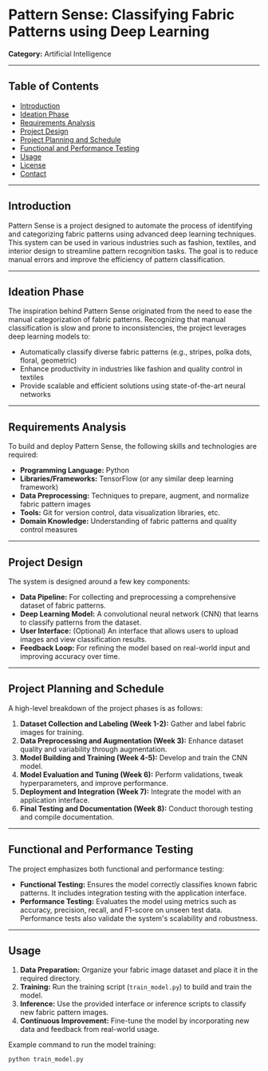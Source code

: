 # Pattern Sense: Classifying Fabric Patterns using Deep Learning

**Category:** Artificial Intelligence

---

## Table of Contents

- [Introduction](#introduction)
- [Ideation Phase](#ideation-phase)
- [Requirements Analysis](#requirements-analysis)
- [Project Design](#project-design)
- [Project Planning and Schedule](#project-planning-and-schedule)
- [Functional and Performance Testing](#functional-and-performance-testing)
- [Usage](#usage)
- [License](#license)
- [Contact](#contact)

---

## Introduction

Pattern Sense is a project designed to automate the process of identifying and categorizing fabric patterns using advanced deep learning techniques. This system can be used in various industries such as fashion, textiles, and interior design to streamline pattern recognition tasks. The goal is to reduce manual errors and improve the efficiency of pattern classification.

---

## Ideation Phase

The inspiration behind Pattern Sense originated from the need to ease the manual categorization of fabric patterns. Recognizing that manual classification is slow and prone to inconsistencies, the project leverages deep learning models to:
- Automatically classify diverse fabric patterns (e.g., stripes, polka dots, floral, geometric)
- Enhance productivity in industries like fashion and quality control in textiles
- Provide scalable and efficient solutions using state-of-the-art neural networks

---

## Requirements Analysis

To build and deploy Pattern Sense, the following skills and technologies are required:
- **Programming Language:** Python
- **Libraries/Frameworks:** TensorFlow (or any similar deep learning framework)
- **Data Preprocessing:** Techniques to prepare, augment, and normalize fabric pattern images
- **Tools:** Git for version control, data visualization libraries, etc.
- **Domain Knowledge:** Understanding of fabric patterns and quality control measures

---

## Project Design

The system is designed around a few key components:
- **Data Pipeline:** For collecting and preprocessing a comprehensive dataset of fabric patterns.
- **Deep Learning Model:** A convolutional neural network (CNN) that learns to classify patterns from the dataset.
- **User Interface:** (Optional) An interface that allows users to upload images and view classification results.
- **Feedback Loop:** For refining the model based on real-world input and improving accuracy over time.

---

## Project Planning and Schedule

A high-level breakdown of the project phases is as follows:
1. **Dataset Collection and Labeling (Week 1-2):** Gather and label fabric images for training.
2. **Data Preprocessing and Augmentation (Week 3):** Enhance dataset quality and variability through augmentation.
3. **Model Building and Training (Week 4-5):** Develop and train the CNN model.
4. **Model Evaluation and Tuning (Week 6):** Perform validations, tweak hyperparameters, and improve performance.
5. **Deployment and Integration (Week 7):** Integrate the model with an application interface.
6. **Final Testing and Documentation (Week 8):** Conduct thorough testing and compile documentation.

---

## Functional and Performance Testing

The project emphasizes both functional and performance testing:
- **Functional Testing:** Ensures the model correctly classifies known fabric patterns. It includes integration testing with the application interface.
- **Performance Testing:** Evaluates the model using metrics such as accuracy, precision, recall, and F1-score on unseen test data. Performance tests also validate the system's scalability and robustness.

---

## Usage

1. **Data Preparation:** Organize your fabric image dataset and place it in the required directory.
2. **Training:** Run the training script (`train_model.py`) to build and train the model.
3. **Inference:** Use the provided interface or inference scripts to classify new fabric pattern images.
4. **Continuous Improvement:** Fine-tune the model by incorporating new data and feedback from real-world usage.

Example command to run the model training:
```bash
python train_model.py
